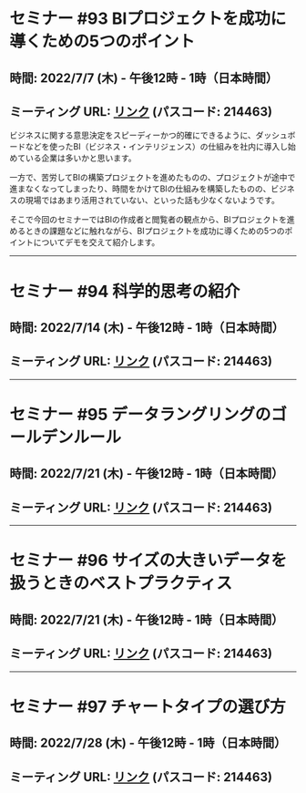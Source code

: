 # セミナー #93 BIプロジェクトを成功に導くための5つのポイント

## 時間: 2022/7/7 (木) - 午後12時 - 1時（日本時間）

## ミーティング URL: [リンク](https://us02web.zoom.us/j/331585134?pwd=VGVyeXBRWjFMT2hESFdhSU45Z2d0dz09) (パスコード: 214463)

ビジネスに関する意思決定をスピーディーかつ的確にできるように、ダッシュボードなどを使ったBI（ビジネス・インテリジェンス）の仕組みを社内に導入し始めている企業は多いかと思います。

一方で、苦労してBIの構築プロジェクトを進めたものの、プロジェクトが途中で進まなくなってしまったり、時間をかけてBIの仕組みを構築したものの、ビジネスの現場ではあまり活用されていない、といった話も少なくないようです。

そこで今回のセミナーではBIの作成者と閲覧者の観点から、BIプロジェクトを進めるときの課題などに触れながら、BIプロジェクトを成功に導くための5つのポイントについてデモを交えて紹介します。

----

# セミナー #94 科学的思考の紹介

## 時間: 2022/7/14 (木) - 午後12時 - 1時（日本時間）

## ミーティング URL: [リンク](https://us02web.zoom.us/j/331585134?pwd=VGVyeXBRWjFMT2hESFdhSU45Z2d0dz09) (パスコード: 214463)

----

# セミナー #95 データラングリングのゴールデンルール

## 時間: 2022/7/21 (木) - 午後12時 - 1時（日本時間）

## ミーティング URL: [リンク](https://us02web.zoom.us/j/331585134?pwd=VGVyeXBRWjFMT2hESFdhSU45Z2d0dz09) (パスコード: 214463)

----

# セミナー #96 サイズの大きいデータを扱うときのベストプラクティス

## 時間: 2022/7/21 (木) - 午後12時 - 1時（日本時間）

## ミーティング URL: [リンク](https://us02web.zoom.us/j/331585134?pwd=VGVyeXBRWjFMT2hESFdhSU45Z2d0dz09) (パスコード: 214463)

----

# セミナー #97 チャートタイプの選び方

## 時間: 2022/7/28 (木) - 午後12時 - 1時（日本時間）

## ミーティング URL: [リンク](https://us02web.zoom.us/j/331585134?pwd=VGVyeXBRWjFMT2hESFdhSU45Z2d0dz09) (パスコード: 214463)
